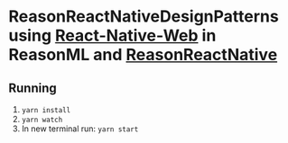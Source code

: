 # ReasonReactNativeDesignPatterns using [React-Native-Web](https://github.com/necolas/react-native-web) in ReasonML and [ReasonReactNative](https://github.com/reason-react-native/reason-react-navigation)

## Running

1. `yarn install`
2. `yarn watch`
3. In new terminal run: `yarn start`
